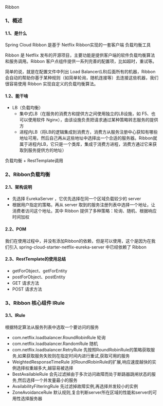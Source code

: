 Ribbon

### 1、概述

#### 1.1、是什么

Spring Cloud Ribbon 是基于 Netflix Ribbon实现的一套客户端 负载均衡工具



Ribbon 是 Netflix 发布的开源项目，主要功能是提供客户端的软件负载均衡算法和服务调用。Ribbon 客户点组件提供一系列完善的配置项，比如超时，重试等。



简单的说，就是在配置文件中列出 Load Balancer(LB)后面所有的机器，Ribbon会自动的帮助你基于某种规则（如简单轮询，随机连接等）去连接这些机器，我们很容易使用 Ribbon 实现自定义的负载均衡算法。



#### 1.2、能干啥

- LB（负载均衡）
  - 集中式LB（在服务的消费方和提供方之间使用独立的LB设施，如 F5、也可以使用软件 Nginx），由该设施负责把请求通过某种策略转志服务的提供方
  - 进程内LB（将LB的逻辑集成到消费方，消费方从服务注册中心获知有哪些地址可用，然后自己再从这些地址中选择出一个合适的服务器。Ribbon就属于进程内LB，它只是一个类库，集成于消费方进程，消费方通过它来获取到服务提供方的地址）

负载均衡 + RestTemplate调用

### 2、Ribbon负载均衡

#### 2.1、架构说明

- 先选择 EurekaServer ，它优先选择在同一个区域负载较少的 server
- 根据用户指定的策略，再从 server 取到的服务注册列表中选择一个地址，让消费者访问这个地址。其中 Ribbon 提供了多种策略：轮询、随机、根据响应时间加权

#### 2.2、POM

我们在使用过程中，并没有添加Ribbon的依赖，但是可以使用，这个是因为在我们引入  spring-cloud-starter-netflix-eureka-server 中已经依赖了 Ribbon

#### 2.3、RestTemplate的使用总结

- getForObject、getForEntity
- postForObject、postEntity
- GET 请求方法
- POST 请求方法



### 3、Ribbon 核心组件 IRule

#### 3.1、IRule

根据特定算法从服务列表中选取一个要访问的服务

- com.netflix.loadbalancer.RoundRobinRule 轮询
- com.netflix.loadbalancer.RandomRule 随机
- com.netflix.loadbalancer.RetryRule 先按照RoundRobinRule的策略获取服务,如果获取服务失败则在指定时间内进行重试,获取可用的服务
- WeightedResponseTimeRule 对RoundRobinRule的扩展,响应速度越快的实例选择权重越多大,越容易被选择
- BestAvailableRule 会先过滤掉由于多次访问故障而处于断路器跳闸状态的服务,然后选择一个并发量最小的服务
- AvailabilityFilteringRule 先过滤掉故障实例,再选择并发较小的实例
- ZoneAvoidanceRule 默认规则,复合判断server所在区域的性能和server的可用性选择服务器



